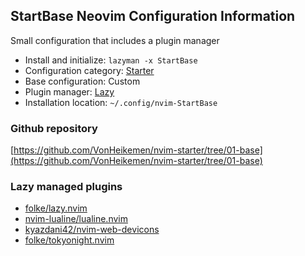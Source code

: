 ## StartBase Neovim Configuration Information

Small configuration that includes a plugin manager

- Install and initialize: `lazyman -x StartBase`
- Configuration category: [Starter](https://github.com/doctorfree/nvim-lazyman#starter-configurations)
- Base configuration:     Custom
- Plugin manager:         [Lazy](https://github.com/folke/lazy.nvim)
- Installation location:  `~/.config/nvim-StartBase`

### Github repository

[https://github.com/VonHeikemen/nvim-starter/tree/01-base](https://github.com/VonHeikemen/nvim-starter/tree/01-base)

### Lazy managed plugins

- [folke/lazy.nvim](https://github.com/folke/lazy.nvim)
- [nvim-lualine/lualine.nvim](https://github.com/nvim-lualine/lualine.nvim)
- [kyazdani42/nvim-web-devicons](https://github.com/kyazdani42/nvim-web-devicons)
- [folke/tokyonight.nvim](https://github.com/folke/tokyonight.nvim)
